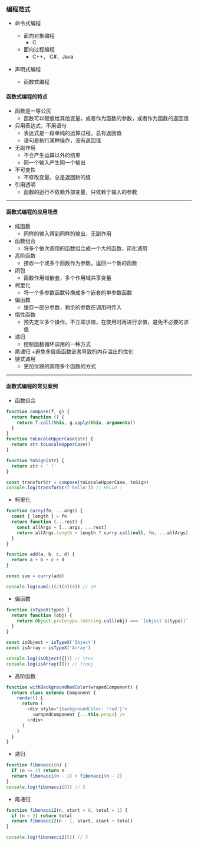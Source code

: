 ### 编程范式

- 命令式编程

  - 面向对象编程
    - C
  - 面向过程编程
    - C++， C#，Java

- 声明式编程
  - 函数式编程

#### 函数式编程的特点

- 函数是一等公民
  - 函数可以赋值给其他变量，或者作为函数的参数，或者作为函数的返回值
- 只用表达式，不用语句
  - 表达式是一段单纯的运算过程，总有返回值
  - 语句是执行某种操作，没有返回值
- 无副作用
  - 不会产生运算以外的结果
  - 同一个输入产生同一个输出
- 不可变性
  - 不修改变量，总是返回新的值
- 引用透明
  - 函数的运行不依赖外部变量，只依赖于输入的参数

---

#### 函数式编程的应用场景

- 纯函数
  - 同样的输入得到同样的输出，无副作用
- 函数组合
  - 将多个依次调用的函数组合成一个大的函数，简化调用
- 高阶函数
  - 接收一个或多个函数作为参数，返回一个新的函数
- 闭包
  - 函数作用域嵌套，多个作用域共享变量
- 柯里化
  - 将一个多参数函数转换成多个嵌套的单参数函数
- 偏函数
  - 缓存一部分参数，剩余的参数在调用时传入
- 惰性函数
  - 预先定义多个操作，不立即求值，在使用时再进行求值，避免不必要的求值
- 递归
  - 控制函数循环调用的一种方式
- 尾递归 +避免多层级函数嵌套导致的内存溢出的优化
- 链式调用
  - 更加优雅的调用多个函数的方式

---

#### 函数式编程的常见案例

- 函数组合

```js
function compose(f, g) {
  return function () {
    return f.call(this, g.apply(this, arguments))
  }
}
function toLocaleUpperCase(str) {
  return str.toLocaleUpperCase()
}

function toSign(str) {
  return str + ' !'
}

const transforStr = compose(toLocaleUpperCase, toSign)
console.log(transforStr('hello')) // HELLO !
```

- 柯里化

```js
function curry(fn, ...args) {
  const { length } = fn
  return function (...rest) {
    const allArgs = [...args, ...rest]
    return allArgs.length < length ? curry.call(null, fn, ...allArgs) : fn.apply(this, allArgs)
  }
}

function add(a, b, c, d) {
  return a + b + c + d
}

const sum = curry(add)

console.log(sum(1)(2)(3)(4)) // 10
```

- 偏函数

```js
function isTypeX(type) {
  return function (obj) {
    return Object.prototype.toString.call(obj) === `[object ${type}]`
  }
}

const isObject = isTypeX('Object')
const isArray = isTypeX('Array')

console.log(isObject({})) // true
console.log(isArray([])) // truej
```

- 高阶函数

```js
function withBackgroundRedColor(wrapedComponent) {
  return class extends Component {
    render() {
      return (
        <div style="{backgroundColor: 'red'}">
          <wrapedComponent {...this.props} />
        </div>
      )
    }
  }
}
```

- 递归

```js
function fibonacci(n) {
  if (n <= 2) return n
  return fibonacci(n - 1) + fibonacci(n - 2)
}
console.log(fibonacci(5)) // 5
```

- 尾递归

```js
function fibonacci2(n, start = 0, total = 1) {
  if (n < 2) return total
  return fibonacci2(n - 1, start, start + total)
}

console.log(fibonacci2(5)) // 5
```
